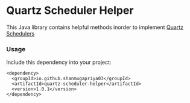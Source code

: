 # Quartz Scheduler Helper

This Java library contains helpful methods inorder to implement [Quartz Schedulers](http://www.quartz-scheduler.org/)

### Usage

Include this dependency into your project:
```
<dependency>
  <groupId>io.github.shanmugapriya03</groupId>
  <artifactId>quartz-scheduler-helper</artifactId>
  <version>1.0.1</version>
</dependency>
```